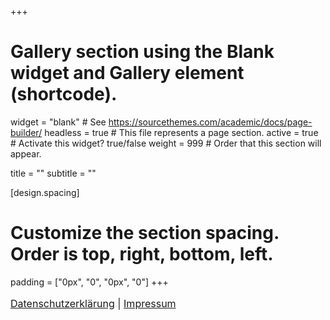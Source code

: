 +++
# Gallery section using the Blank widget and Gallery element (shortcode).
widget = "blank"  # See https://sourcethemes.com/academic/docs/page-builder/
headless = true  # This file represents a page section.
active = true  # Activate this widget? true/false
weight = 999  # Order that this section will appear.

title = ""
subtitle = ""

[design.spacing]
  # Customize the section spacing. Order is top, right, bottom, left.
  padding = ["0px", "0", "0px", "0"]
+++

<font size="3">

[Datenschutzerklärung](/privacy) | [Impressum](/terms)

</font>


